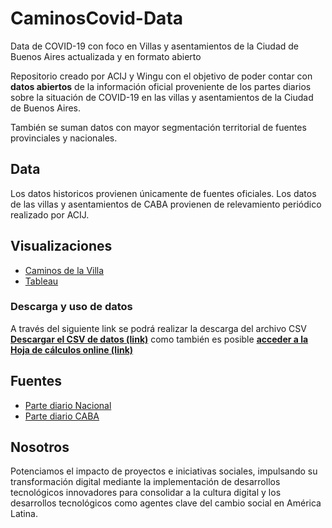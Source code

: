 # CaminosCovid-Data
Data de COVID-19 con foco en Villas y asentamientos de la Ciudad de Buenos Aires actualizada y en formato abierto

Repositorio creado por ACIJ y Wingu con el objetivo de poder contar con __datos abiertos__ de la información oficial proveniente de los partes diarios sobre la situación de COVID-19 en las villas y asentamientos de la Ciudad de Buenos Aires.

También se suman datos con mayor segmentación territorial de fuentes provinciales y nacionales.

## Data

Los datos historicos provienen únicamente de fuentes oficiales. 
Los datos de las villas y asentamientos de CABA provienen de relevamiento periódico realizado por ACIJ.

## Visualizaciones
* [Caminos de la Villa](https://www.covid-19.caminosdelavilla.org/)
* [Tableau](https://public.tableau.com/profile/wingu)

### Descarga y uso de datos

A través del siguiente link se podrá realizar la descarga del archivo CSV [__Descargar el CSV de datos (link)__](https://docs.google.com/spreadsheets/d/e/2PACX-1vQYqpWDOjA6Yo7Yg4DNcSAHXyPG0i7sQ-tmxjJA0mY-QURA3qnXQheV73_3Y101vV2xT1LE9EaI2GGU/pub?gid=0&single=true&output=csv) como también es posible [__acceder a la Hoja de cálculos online (link)__](https://docs.google.com/spreadsheets/d/e/2PACX-1vQYqpWDOjA6Yo7Yg4DNcSAHXyPG0i7sQ-tmxjJA0mY-QURA3qnXQheV73_3Y101vV2xT1LE9EaI2GGU/pub?output=xlsx)

## Fuentes

* [Parte diario Nacional](https://www.argentina.gob.ar/coronavirus/informe-diario)
* [Parte diario CABA](https://www.buenosaires.gob.ar/salud/noticias/actualizacion-de-los-casos-coronavirus-en-la-ciudad-buenos-aires)

## Nosotros

Potenciamos el impacto de proyectos e iniciativas sociales, impulsando su transformación digital mediante la implementación de desarrollos tecnológicos innovadores para consolidar a la cultura digital y los desarrollos tecnológicos como agentes clave del cambio social en América Latina.
